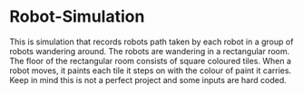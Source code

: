 # Robot-Simulation
This is simulation that records robots path taken by each robot in a group of robots wandering around. The robots are wandering in a rectangular room. The floor of the rectangular room consists
of square coloured tiles. When a robot moves, it paints each tile it steps on with the colour of paint it carries. 
Keep in mind this is not a perfect project and some inputs are hard coded.
